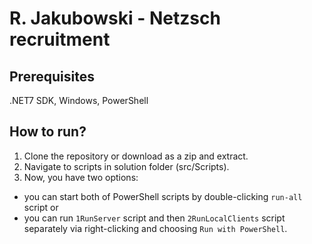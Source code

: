 # R. Jakubowski - Netzsch recruitment

## Prerequisites

.NET7 SDK, Windows, PowerShell

## How to run?

1. Clone the repository or download as a zip and extract.
2. Navigate to scripts in solution folder (src/Scripts). 
3. Now, you have two options:
* you can start both of PowerShell scripts by double-clicking `run-all` script or
* you can run `1RunServer` script and then `2RunLocalClients` script separately via right-clicking and choosing `Run with PowerShell`.